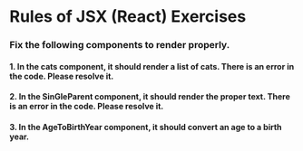 # Rules of JSX (React) Exercises

### Fix the following components to render properly.

#### 1. In the cats component, it should render a list of cats. There is an error in the code. Please resolve it.

#### 2. In the SinGleParent component, it should render the proper text. There is an error in the code. Please resolve it.

#### 3. In the AgeToBirthYear component, it should convert an age to a birth year.
